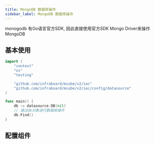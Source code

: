 ```yaml
---
title: MongoDB 数据库操作
sidebar_label: MongoDB 数据库操作
---
```



monogodb 有Go语言官方SDK, 因此直接使用官方SDK Mongo Driver来操作MongoDB

## 基本使用

```go
import (
	"context"
	"os"
	"testing"

	"github.com/infraboard/mcube/v2/ioc"
	"github.com/infraboard/mcube/v2/ioc/config/datasource"
)

func main() {
    db := datasource.DB(nil)
    // 通过db对象进行数据库操作
    db.Find()
}
```


## 配置组件